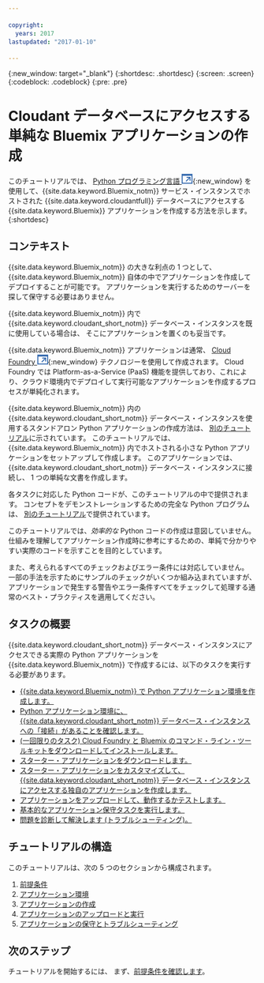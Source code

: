 ```yaml
---

copyright:
  years: 2017
lastupdated: "2017-01-10"

---
```


{:new_window: target="_blank"}
{:shortdesc: .shortdesc}
{:screen: .screen}
{:codeblock: .codeblock}
{:pre: .pre}

<!-- Acrolinx: 2017-01-10 -->

# Cloudant データベースにアクセスする単純な Bluemix アプリケーションの作成

このチュートリアルでは、
[Python プログラミング言語 ![「外部リンク」アイコン](../images/launch-glyph.svg "「外部リンク」アイコン")](https://www.python.org/){:new_window}
を使用して、{{site.data.keyword.Bluemix_notm}} サービス・インスタンスでホストされた {{site.data.keyword.cloudantfull}} データベースにアクセスする
{{site.data.keyword.Bluemix}} アプリケーションを作成する方法を示します。
{:shortdesc}

## コンテキスト

{{site.data.keyword.Bluemix_notm}} の大きな利点の 1 つとして、
{{site.data.keyword.Bluemix_notm}} 自体の中でアプリケーションを作成してデプロイすることが可能です。
アプリケーションを実行するためのサーバーを探して保守する必要はありません。

{{site.data.keyword.Bluemix_notm}} 内で {{site.data.keyword.cloudant_short_notm}} データベース・インスタンスを既に使用している場合は、
そこにアプリケーションを置くのも妥当です。

{{site.data.keyword.Bluemix_notm}} アプリケーションは通常、
[Cloud Foundry ![「外部リンク」アイコン](../images/launch-glyph.svg "「外部リンク」アイコン")](https://en.wikipedia.org/wiki/Cloud_Foundry){:new_window} テクノロジーを使用して作成されます。
Cloud Foundry では Platform-as-a-Service (PaaS) 機能を提供しており、これにより、クラウド環境内でデプロイして実行可能なアプリケーションを作成するプロセスが単純化されます。

{{site.data.keyword.Bluemix_notm}} 内の {{site.data.keyword.cloudant_short_notm}}
データベース・インスタンスを使用するスタンドアロン Python アプリケーションの作成方法は、
[別のチュートリアル](create_database.html)に示されています。
このチュートリアルでは、{{site.data.keyword.Bluemix_notm}} 内でホストされる小さな
Python アプリケーションをセットアップして作成します。
このアプリケーションでは、{{site.data.keyword.cloudant_short_notm}} データベース・インスタンスに接続し、
1 つの単純な文書を作成します。

各タスクに対応した Python コードが、このチュートリアルの中で提供されます。
コンセプトをデモンストレーションするための完全な Python プログラムは、
[別のチュートリアル](create_bmxapp_createapp.html#complete-listing)で提供されています。

このチュートリアルでは、_効率的な_ Python コードの作成は意図していません。
仕組みを理解してアプリケーション作成時に参考にするための、単純で分かりやすい実際のコードを示すことを目的としています。

また、考えられるすべてのチェックおよびエラー条件には対応していません。
一部の手法を示すためにサンプルのチェックがいくつか組み込まれていますが、
アプリケーションで発生する警告やエラー条件すべてをチェックして処理する通常のベスト・プラクティスを適用してください。

## タスクの概要

{{site.data.keyword.cloudant_short_notm}} データベース・インスタンスにアクセスできる実際の Python アプリケーションを
{{site.data.keyword.Bluemix_notm}} で作成するには、以下のタスクを実行する必要があります。

-   [{{site.data.keyword.Bluemix_notm}} で Python アプリケーション環境を作成します。](create_bmxapp_appenv.html#creating)
-   [Python アプリケーション環境に、{{site.data.keyword.cloudant_short_notm}} データベース・インスタンスへの「接続」があることを確認します。](create_bmxapp_appenv.html#connecting)
-   [(一回限りのタスク) Cloud Foundry と Bluemix のコマンド・ライン・ツールキットをダウンロードしてインストールします。](create_bmxapp_appenv.html#toolkits)
-   [スターター・アプリケーションをダウンロードします。](create_bmxapp_appenv.html#starter)
-   [スターター・アプリケーションをカスタマイズして、{{site.data.keyword.cloudant_short_notm}} データベース・インスタンスにアクセスする独自のアプリケーションを作成します。](create_bmxapp_createapp.html#theApp)
-   [アプリケーションをアップロードして、動作するかテストします。](create_bmxapp_upload.html#uploading)
-   [基本的なアプリケーション保守タスクを実行します。](create_bmxapp_maintain.html#maintenance)
-   [問題を診断して解決します (トラブルシューティング)。](create_bmxapp_maintain.html#troubleshooting)

## チュートリアルの構造

このチュートリアルは、次の 5 つのセクションから構成されます。

1.  [前提条件](create_bmxapp_prereq.html)
2.  [アプリケーション環境](create_bmxapp_appenv.html)
3.  [アプリケーションの作成](create_bmxapp_createapp.html)
4.  [アプリケーションのアップロードと実行](create_bmxapp_upload.html)
5.  [アプリケーションの保守とトラブルシューティング](create_bmxapp_maintain.html)

## 次のステップ

チュートリアルを開始するには、
まず、[前提条件を確認します](create_bmxapp_prereq.html)。

